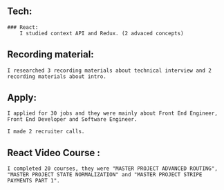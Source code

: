 ## Tech: 
	### React:
		I studied context API and Redux. (2 advaced concepts)
## Recording material: 
	I researched 3 recording materials about technical interview and 2 recording materials about intro.

## Apply:  
	I applied for 30 jobs and they were mainly about Front End Engineer, Front End Developer and Software Engineer.

	I made 2 recruiter calls.

## React Video Course : 
	I completed 20 courses, they were "MASTER PROJECT ADVANCED ROUTING", "MASTER PROJECT STATE NORMALIZATION" and "MASTER PROJECT STRIPE PAYMENTS PART 1".